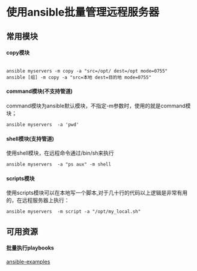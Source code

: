 # 使用ansible批量管理远程服务器

## 常用模块

#### copy模块

```shell

ansible myservers -m copy -a "src=/opt/ dest=/opt mode=0755"
ansible [组] -m copy -a "src=本地 dest=目的地 mode=0755"
```

#### command模块(不支持管道)

command模块为ansible默认模块，不指定-m参数时，使用的就是command模块；

```shell
ansible myservers  -a 'pwd'
```

#### shell模块(支持管道)

使用shell模块，在远程命令通过/bin/sh来执行

```shell
ansible myservers  -a "ps aux" -m shell
```



#### scripts模块

使用scripts模块可以在本地写一个脚本,对于几十行的代码以上逻辑是非常有用的，在远程服务器上执行：

```shell
ansible myservers  -m script -a "/opt/my_local.sh"
```


## 可用资源

#### 批量执行playbooks

[ansible-examples](https://github.com/ansible/ansible-examples)
